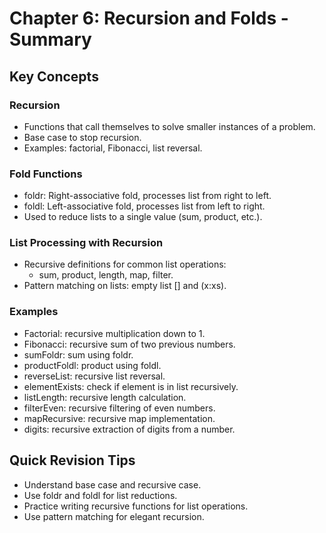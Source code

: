 # Chapter 6: Recursion and Folds - Summary

## Key Concepts

### Recursion
- Functions that call themselves to solve smaller instances of a problem.
- Base case to stop recursion.
- Examples: factorial, Fibonacci, list reversal.

### Fold Functions
- foldr: Right-associative fold, processes list from right to left.
- foldl: Left-associative fold, processes list from left to right.
- Used to reduce lists to a single value (sum, product, etc.).

### List Processing with Recursion
- Recursive definitions for common list operations:
  - sum, product, length, map, filter.
- Pattern matching on lists: empty list [] and (x:xs).

### Examples
- Factorial: recursive multiplication down to 1.
- Fibonacci: recursive sum of two previous numbers.
- sumFoldr: sum using foldr.
- productFoldl: product using foldl.
- reverseList: recursive list reversal.
- elementExists: check if element is in list recursively.
- listLength: recursive length calculation.
- filterEven: recursive filtering of even numbers.
- mapRecursive: recursive map implementation.
- digits: recursive extraction of digits from a number.

## Quick Revision Tips
- Understand base case and recursive case.
- Use foldr and foldl for list reductions.
- Practice writing recursive functions for list operations.
- Use pattern matching for elegant recursion.
